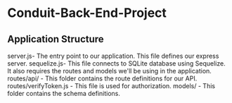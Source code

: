 ﻿# Conduit-Back-End-Project
 
 ## Application Structure 
 
 server.js- The entry point to our application. This file defines our express server.
 sequelize.js- This file connects to SQLite database using Sequelize. It also requires the routes and models we'll be using in the                        application. 
 routes/api/ - This folder contains the route definitions for our API.
 routes/verifyToken.js - This file is used for authorization.
 models/ - This folder contains the schema definitions.



